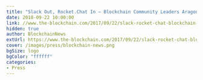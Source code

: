 ```yaml
---
title: "Slack Out, Rocket.Chat In – Blockchain Community Leaders Aragon Lead Industry Exodus Amid Marked Increase In Phishing Scams"
date: 2018-09-22 10:00:00
link: //www.the-blockchain.com/2017/09/22/slack-rocket-chat-blockchain-community-leaders-aragon-lead-industry-exodus-amid-marked-increase-phishing-scams/
hidden: true
author: BlockchainNews
extUrl: https://www.the-blockchain.com/2017/09/22/slack-rocket-chat-blockchain-community-leaders-aragon-lead-industry-exodus-amid-marked-increase-phishing-scams/
cover: /images/press/blockchain-news.png
bgSize: logo
bgColor: "ffffff"
categories:
- Press
---
```

